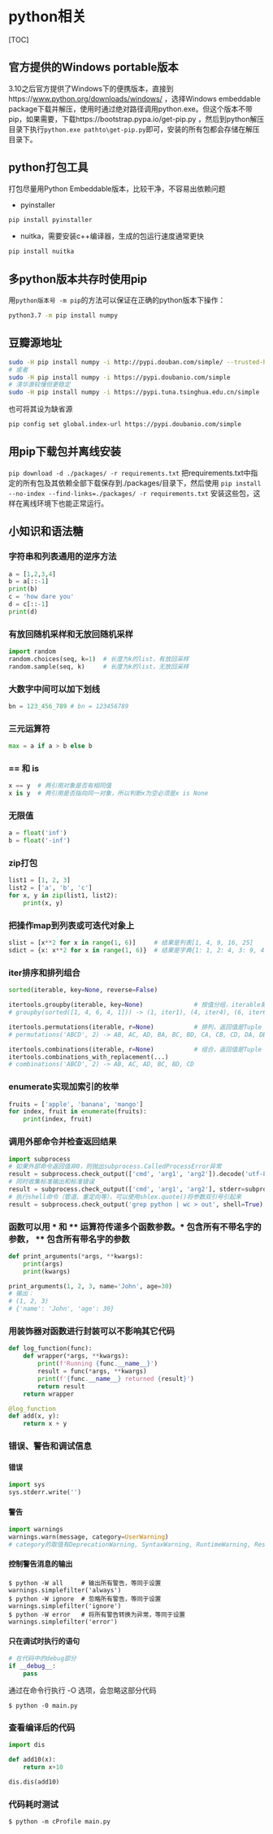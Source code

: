 # python相关
[TOC]

## 官方提供的Windows portable版本
3.10之后官方提供了Windows下的便携版本，直接到https://www.python.org/downloads/windows/ ，选择Windows embeddable package下载并解压，使用时通过绝对路径调用python.exe。但这个版本不带pip，如果需要，下载https://bootstrap.pypa.io/get-pip.py ，然后到python解压目录下执行`python.exe pathto\get-pip.py`即可，安装的所有包都会存储在解压目录下。

## python打包工具
打包尽量用Python Embeddable版本，比较干净，不容易出依赖问题
- pyinstaller
```sh
pip install pyinstaller
```
- nuitka，需要安装c++编译器，生成的包运行速度通常更快
```sh
pip install nuitka
```

## 多python版本共存时使用pip

用`python版本号 -m pip`的方法可以保证在正确的python版本下操作：

```sh
python3.7 -m pip install numpy
```

## 豆瓣源地址

```sh
sudo -H pip install numpy -i http://pypi.douban.com/simple/ --trusted-host=pypi.douban.com/simple
# 或者
sudo -H pip install numpy -i https://pypi.doubanio.com/simple
# 清华源较慢但更稳定
sudo -H pip install numpy -i https://pypi.tuna.tsinghua.edu.cn/simple
```
也可将其设为缺省源
```sh
pip config set global.index-url https://pypi.doubanio.com/simple
```

## 用pip下载包并离线安装
`pip download -d ./packages/ -r requirements.txt`
把requirements.txt中指定的所有包及其依赖全部下载保存到./packages/目录下，然后使用
`pip install --no-index --find-links=./packages/ -r requirements.txt`
安装这些包，这样在离线环境下也能正常运行。


## 小知识和语法糖

### 字符串和列表通用的逆序方法

```python
a = [1,2,3,4]
b = a[::-1]
print(b)
c = 'how dare you'
d = c[::-1]
print(d)
```

### 有放回随机采样和无放回随机采样

```python
import random
random.choices(seq, k=1)  # 长度为k的list，有放回采样
random.sample(seq, k)     # 长度为k的list，无放回采样
```

### 大数字中间可以加下划线

```python
bn = 123_456_789 # bn = 123456789
```

### 三元运算符

```python
max = a if a > b else b 
```

### == 和 is

```python
x == y  # 两引用对象是否有相同值
x is y  # 两引用是否指向同一对象，所以判断x为空必须是x is None
```

### 无限值

```python
a = float('inf')
b = float('-inf')
```

### zip打包

```python
list1 = [1, 2, 3] 
list2 = ['a', 'b', 'c'] 
for x, y in zip(list1, list2):
    print(x, y)
```

### 把操作map到列表或可迭代对象上
```python
slist = [x**2 for x in range(1, 6)]     # 结果是列表[1, 4, 9, 16, 25]
sdict = {x: x**2 for x in range(1, 6)}  # 结果是字典{1: 1, 2: 4, 3: 9, 4: 16, 5: 25}
```

### iter排序和排列组合

```python
sorted(iterable, key=None, reverse=False)

itertools.groupby(iterable, key=None)              # 按值分组，iterable需要先被排序
# groupby(sorted([1, 4, 6, 4, 1])) -> (1, iter1), (4, iter4), (6, iter6)

itertools.permutations(iterable, r=None)           # 排列，返回值是Tuple
# permutations('ABCD', 2) -> AB, AC, AD, BA, BC, BD, CA, CB, CD, DA, DB, DC

itertools.combinations(iterable, r=None)           # 组合，返回值是Tuple
itertools.combinations_with_replacement(...)
# combinations('ABCD', 2) -> AB, AC, AD, BC, BD, CD
```

### enumerate实现加索引的枚举

```python
fruits = ['apple', 'banana', 'mango'] 
for index, fruit in enumerate(fruits): 
    print(index, fruit)
```

### 调用外部命令并检查返回结果

```python
import subprocess
# 如果外部命令返回值非0，则抛出subprocess.CalledProcessError异常
result = subprocess.check_output(['cmd', 'arg1', 'arg2']).decode('utf-8')  
# 同时收集标准输出和标准错误
result = subprocess.check_output(['cmd', 'arg1', 'arg2'], stderr=subprocess.STDOUT).decode('utf-8')  
# 执行shell命令（管道、重定向等），可以使用shlex.quote()将参数双引号引起来
result = subprocess.check_output('grep python | wc > out', shell=True).decode('utf-8')
```

### 函数可以用 * 和 ** 运算符传递多个函数参数。* 包含所有不带名字的参数， ** 包含所有带名字的参数

```python
def print_arguments(*args, **kwargs):
    print(args)
    print(kwargs)

print_arguments(1, 2, 3, name='John', age=30)
# 输出：
# (1, 2, 3)
# {'name': 'John', 'age': 30}
```

### 用装饰器对函数进行封装可以不影响其它代码

```python
def log_function(func):
    def wrapper(*args, **kwargs):
        print(f'Running {func.__name__}')
        result = func(*args, **kwargs)
        print(f'{func.__name__} returned {result}')
        return result
    return wrapper

@log_function
def add(x, y):
    return x + y
```

### 错误、警告和调试信息

#### 错误

```python
import sys
sys.stderr.write('')
```

#### 警告

```python
import warnings
warnings.warn(message, category=UserWarning)  
# category的取值有DeprecationWarning, SyntaxWarning, RuntimeWarning, ResourceWarning, FutureWarning
```

#### 控制警告消息的输出

```shell
$ python -W all     # 输出所有警告，等同于设置warnings.simplefilter('always')
$ python -W ignore  # 忽略所有警告，等同于设置warnings.simplefilter('ignore')
$ python -W error   # 将所有警告转换为异常，等同于设置warnings.simplefilter('error')
```

#### 只在调试时执行的语句

```python
# 在代码中的debug部分
if __debug__:
    pass
```

通过在命令行执行 -O 选项，会忽略这部分代码
```shell
$ python -0 main.py
```

### 查看编译后的代码
```python
import dis

def add10(x):
    return x+10

dis.dis(add10)
```

### 代码耗时测试

```shell
$ python -m cProfile main.py
```
